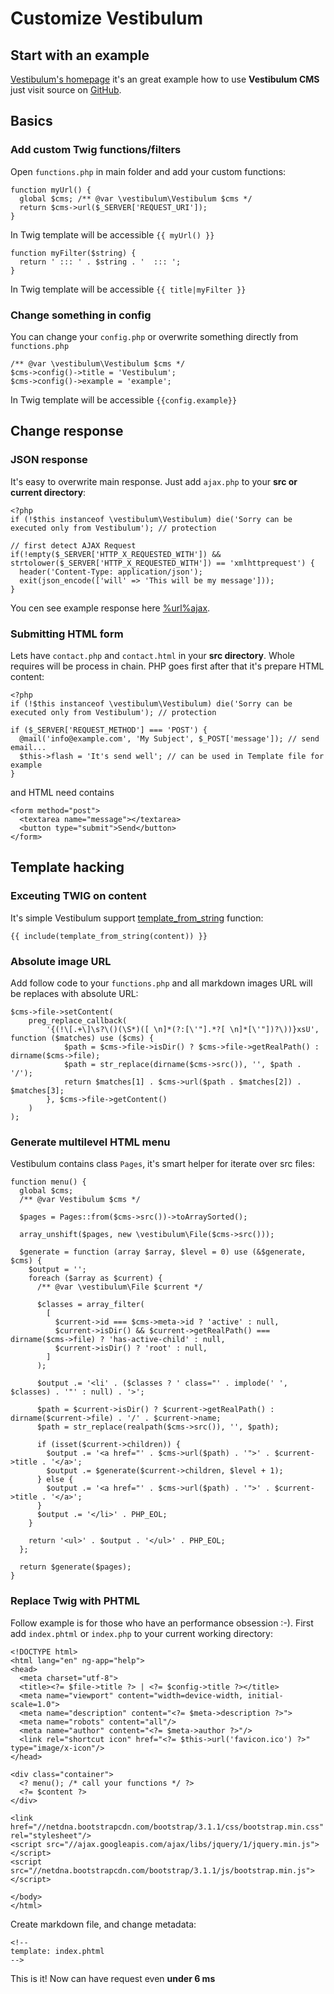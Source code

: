 <!--
title: Customize
order: 4
-->

# Customize Vestibulum

## Start with an example

[Vestibulum's homepage](%url%) it's an great example how to use **Vestibulum CMS** just visit source on [GitHub](https://github.com/OzzyCzech/vestibulum/tree/master/public).

## Basics

### Add custom Twig functions/filters

Open `functions.php` in main folder and add your custom functions:

    function myUrl() {
      global $cms; /** @var \vestibulum\Vestibulum $cms */
      return $cms->url($_SERVER['REQUEST_URI']);
    }

In Twig template will be accessible `{{ myUrl() }}`

    function myFilter($string) {
      return ' ::: ' . $string . '  ::: ';
    }

In Twig template will be accessible `{{ title|myFilter }}`


### Change something in config

You can change your `config.php` or overwrite something directly from `functions.php`

    /** @var \vestibulum\Vestibulum $cms */
    $cms->config()->title = 'Vestibulum';
    $cms->config()->example = 'example';

In Twig template will be accessible `{{config.example}}`

## Change response

### JSON response

It's easy to overwrite main response. Just add `ajax.php` to your **src or current directory**:

    <?php
    if (!$this instanceof \vestibulum\Vestibulum) die('Sorry can be executed only from Vestibulum'); // protection

    // first detect AJAX Request
    if(!empty($_SERVER['HTTP_X_REQUESTED_WITH']) && strtolower($_SERVER['HTTP_X_REQUESTED_WITH']) == 'xmlhttprequest') {
      header('Content-Type: application/json');
      exit(json_encode(['will' => 'This will be my message']));
    }

You cen see example response here [%url%ajax](%url%ajax).

### Submitting HTML form

Lets have `contact.php` and `contact.html` in your **src directory**. Whole requires will be process in chain.
PHP goes first after that it's prepare HTML content:

    <?php
    if (!$this instanceof \vestibulum\Vestibulum) die('Sorry can be executed only from Vestibulum'); // protection

    if ($_SERVER['REQUEST_METHOD'] === 'POST') {
      @mail('info@example.com', 'My Subject', $_POST['message']); // send email...
      $this->flash = 'It's send well'; // can be used in Template file for example
    }

and HTML need contains

    <form method="post">
      <textarea name="message"></textarea>
      <button type="submit">Send</button>
    </form>

## Template hacking

### Exceuting TWIG on content

It's simple Vestibulum support [template_from_string](http://twig.sensiolabs.org/doc/functions/template_from_string.html) function:

    {{ include(template_from_string(content)) }}

### Absolute image URL

Add follow code to your `functions.php` and all markdown images URL will be replaces with absolute URL:

    $cms->file->setContent(
    	preg_replace_callback(
    		'{(!\[.+\]\s?\()(\S*)([ \n]*(?:[\'"].*?[ \n]*[\'"])?\))}xsU', function ($matches) use ($cms) {
    			$path = $cms->file->isDir() ? $cms->file->getRealPath() : dirname($cms->file);
    			$path = str_replace(dirname($cms->src()), '', $path . '/');
    			return $matches[1] . $cms->url($path . $matches[2]) . $matches[3];
    		}, $cms->file->getContent()
    	)
    );


### Generate multilevel HTML menu

Vestibulum contains class `Pages`, it's smart helper for iterate over src files:

    function menu() {
      global $cms;
      /** @var Vestibulum $cms */

      $pages = Pages::from($cms->src())->toArraySorted();

      array_unshift($pages, new \vestibulum\File($cms->src()));

      $generate = function (array $array, $level = 0) use (&$generate, $cms) {
        $output = '';
        foreach ($array as $current) {
          /** @var \vestibulum\File $current */

          $classes = array_filter(
            [
              $current->id === $cms->meta->id ? 'active' : null,
              $current->isDir() && $current->getRealPath() === dirname($cms->file) ? 'has-active-child' : null,
              $current->isDir() ? 'root' : null,
            ]
          );

          $output .= '<li' . ($classes ? ' class="' . implode(' ', $classes) . '"' : null) . '>';

          $path = $current->isDir() ? $current->getRealPath() : dirname($current->file) . '/' . $current->name;
          $path = str_replace(realpath($cms->src()), '', $path);

          if (isset($current->children)) {
            $output .= '<a href="' . $cms->url($path) . '">' . $current->title . '</a>';
            $output .= $generate($current->children, $level + 1);
          } else {
            $output .= '<a href="' . $cms->url($path) . '">' . $current->title . '</a>';
          }
          $output .= '</li>' . PHP_EOL;
        }

        return '<ul>' . $output . '</ul>' . PHP_EOL;
      };

      return $generate($pages);
    }



### Replace Twig with PHTML

Follow example is for those who have an performance obsession :-). First add `index.phtml` or `index.php` to your current working directory:

    <!DOCTYPE html>
    <html lang="en" ng-app="help">
    <head>
      <meta charset="utf-8">
      <title><?= $file->title ?> | <?= $config->title ?></title>
      <meta name="viewport" content="width=device-width, initial-scale=1.0">
      <meta name="description" content="<?= $meta->description ?>">
      <meta name="robots" content="all"/>
      <meta name="author" content="<?= $meta->author ?>"/>
      <link rel="shortcut icon" href="<?= $this->url('favicon.ico') ?>" type="image/x-icon"/>
    </head>

    <div class="container">
      <? menu(); /* call your functions */ ?>
      <?= $content ?>
    </div>

    <link href="//netdna.bootstrapcdn.com/bootstrap/3.1.1/css/bootstrap.min.css" rel="stylesheet"/>
    <script src="//ajax.googleapis.com/ajax/libs/jquery/1/jquery.min.js"></script>
    <script src="//netdna.bootstrapcdn.com/bootstrap/3.1.1/js/bootstrap.min.js"></script>

    </body>
    </html>


Create markdown file, and change metadata:

    <!--
    template: index.phtml
    -->

This is it! Now can have request even **under 6 ms**
